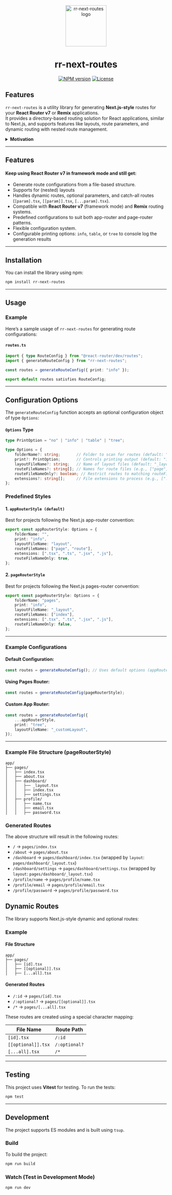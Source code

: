 
<div align="center">
    <picture>
      <source media="(prefers-color-scheme: dark)" srcset="https://raw.githubusercontent.com/vniehues/rr-next-routes/main/assets/rr-next-routes-dark.svg">
      <img alt="rr-next-routes logo" src="https://raw.githubusercontent.com/vniehues/rr-next-routes/main/assets/rr-next-routes-light.svg" height="128">
    </picture>
  <h1>rr-next-routes</h1>

<a href="https://www.npmjs.com/package/rr-next-routes"><img alt="NPM version" src="https://img.shields.io/npm/v/rr-next-routes?style=for-the-badge"></a>
<a href="https://github.com/vniehues/rr-next-routes/license.md"><img alt="License" src="https://img.shields.io/npm/l/rr-next-routes?style=for-the-badge"></a>
</div>


## Features
`rr-next-routes` is a utility library for generating **Next.js-style** routes for your **React Router v7** or **Remix** applications.    
It provides a directory-based routing solution for React applications, similar to Next.js, and supports features like layouts, route parameters, and dynamic routing with nested route management.

<details>
<summary><b>Motivation</b></summary>

<br>
I really enjoy using file-based (directory-based) routing when working with next.js
<br>

While there are different solutions like [generouted](https://github.com/oedotme/generouted), most of them require you to modify multiple files and some even bring their own routing.   
**rr-next-routes** is a simple drop in solution for project using [remix](https://remix.run) or [react-router v7](https://reactrouter.com/home) in framework mode.   
you can even still use the [manual routing](https://reactrouter.com/start/framework/routing) to add more routes to your liking while **rr-next-routes** takes care of the pages dir:

#### **`routes.ts`**
``` typescript
import {route, type RouteConfig} from "@react-router/dev/routes";
import {generateRouteConfig, appRouterStyle} from "rr-next-routes";

const autoRoutes = generateRouteConfig({
    ...appRouterStyle,
    print: "tree",
});

export default [
    ...autoRoutes,
    route("some/path", "./some/file.tsx"),
] satisfies RouteConfig;
```
</details>

---

## Features
#### Keep using **React Router v7** in framework mode and still get: 
- Generate route configurations from a file-based structure.
- Supports for (nested) layouts
- Handles dynamic routes, optional parameters, and catch-all routes (`[param].tsx`, `[[param]].tsx`, `[...param].tsx`).
- Compatible with **React Router v7** (framework mode) and **Remix** routing systems.
- Predefined configurations to suit both app-router and page-router patterns.
- Flexible configuration system.
- Configurable printing options: `info`, `table`, or `tree` to console log the generation results

---

## Installation
You can install the library using npm:
``` bash
npm install rr-next-routes
```

---

## Usage
### Example
Here’s a sample usage of `rr-next-routes` for generating route configurations:
#### **`routes.ts`**
``` typescript
import { type RouteConfig } from "@react-router/dev/routes";
import { generateRouteConfig } from "rr-next-routes";

const routes = generateRouteConfig({ print: "info" });

export default routes satisfies RouteConfig;
```

---

## Configuration Options

The `generateRouteConfig` function accepts an optional configuration object of type `Options`:

#### `Options` Type
```typescript
type PrintOption = "no" | "info" | "table" | "tree";

type Options = {
    folderName?: string;       // Folder to scan for routes (default: "pages").
    print?: PrintOption;       // Controls printing output (default: "info").
    layoutFileName?: string;   // Name of layout files (default: "_layout").
    routeFileNames?: string[]; // Names for route files (e.g., ["page", "index"]).
    routeFileNameOnly?: boolean; // Restrict routes to matching routeFileNames.
    extensions?: string[];     // File extensions to process (e.g., [".tsx", ".ts"]).
};
```

### Predefined Styles

#### 1. `appRouterStyle (default)`
Best for projects following the Next.js app-router convention:

```typescript
export const appRouterStyle: Options = {
    folderName: "",
    print: "info",
    layoutFileName: "layout",
    routeFileNames: ["page", "route"],
    extensions: [".tsx", ".ts", ".jsx", ".js"],
    routeFileNameOnly: true,
};
```

#### 2. `pageRouterStyle`
Best for projects following the Next.js pages-router convention:

```typescript
export const pageRouterStyle: Options = {
    folderName: "pages",
    print: "info",
    layoutFileName: "_layout",
    routeFileNames: ["index"],
    extensions: [".tsx", ".ts", ".jsx", ".js"],
    routeFileNameOnly: false,
};
```

---

### Example Configurations

#### Default Configuration:
```typescript
const routes = generateRouteConfig(); // Uses default options (appRouterStyle).
```

#### Using Pages Router:
```typescript
const routes = generateRouteConfig(pageRouterStyle);
```
#### Custom App Router:
```typescript
const routes = generateRouteConfig({
    ...appRouterStyle,
    print: "tree",
    layoutFileName: "_customLayout",
});
```

---

### Example File Structure (pageRouterStyle)
``` 
app/
├── pages/
│   ├── index.tsx
│   ├── about.tsx
│   ├── dashboard/
│   │   ├── _layout.tsx
│   │   ├── index.tsx
│   │   ├── settings.tsx
│   ├── profile/
│   │   ├── name.tsx
│   │   ├── email.tsx
│   │   ├── password.tsx
```
### Generated Routes
The above structure will result in the following routes:
- `/` → `pages/index.tsx`
- `/about` → `pages/about.tsx`
- `/dashboard` → `pages/dashboard/index.tsx` (wrapped by `layout`: `pages/dashboard/_layout.tsx`)
- `/dashboard/settings` → `pages/dashboard/settings.tsx` (wrapped by `layout`: `pages/dashboard/_layout.tsx`)
- `/profile/name` → `pages/profile/name.tsx`
- `/profile/email` → `pages/profile/email.tsx`
- `/profile/password` → `pages/profile/password.tsx`

## Dynamic Routes
The library supports Next.js-style dynamic and optional routes:
### Example
#### File Structure
``` 
app/
├── pages/
│   ├── [id].tsx
│   ├── [[optional]].tsx
│   ├── [...all].tsx
```
#### Generated Routes
- `/:id` → `pages/[id].tsx`
- `/:optional?` → `pages/[[optional]].tsx`
- `/*` → `pages/[...all].tsx`

These routes are created using a special character mapping:

| File Name | Route Path |
| --- | --- |
| `[id].tsx` | `/:id` |
| `[[optional]].tsx` | `/:optional?` |
| `[...all].tsx` | `/*` |


---
## Testing
This project uses **Vitest** for testing. To run the tests:
``` bash
npm test
```

---

## Development
The project supports ES modules and is built using `tsup`.
### Build
To build the project:
``` bash
npm run build
```
### Watch (Test in Development Mode)
``` bash
npm run dev
```

